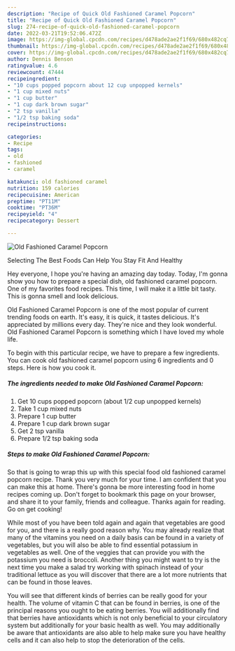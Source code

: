 ```yaml
---
description: "Recipe of Quick Old Fashioned Caramel Popcorn"
title: "Recipe of Quick Old Fashioned Caramel Popcorn"
slug: 274-recipe-of-quick-old-fashioned-caramel-popcorn
date: 2022-03-21T19:52:06.472Z
image: https://img-global.cpcdn.com/recipes/d478ade2ae2f1f69/680x482cq70/old-fashioned-caramel-popcorn-recipe-main-photo.jpg
thumbnail: https://img-global.cpcdn.com/recipes/d478ade2ae2f1f69/680x482cq70/old-fashioned-caramel-popcorn-recipe-main-photo.jpg
cover: https://img-global.cpcdn.com/recipes/d478ade2ae2f1f69/680x482cq70/old-fashioned-caramel-popcorn-recipe-main-photo.jpg
author: Dennis Benson
ratingvalue: 4.6
reviewcount: 47444
recipeingredient:
- "10 cups popped popcorn about 12 cup unpopped kernels"
- "1 cup mixed nuts"
- "1 cup butter"
- "1 cup dark brown sugar"
- "2 tsp vanilla"
- "1/2 tsp baking soda"
recipeinstructions:

categories:
- Recipe
tags:
- old
- fashioned
- caramel

katakunci: old fashioned caramel 
nutrition: 159 calories
recipecuisine: American
preptime: "PT11M"
cooktime: "PT36M"
recipeyield: "4"
recipecategory: Dessert

---
```



![Old Fashioned Caramel Popcorn](https://img-global.cpcdn.com/recipes/d478ade2ae2f1f69/680x482cq70/old-fashioned-caramel-popcorn-recipe-main-photo.jpg)

Selecting The Best Foods Can Help You Stay Fit And Healthy

Hey everyone, I hope you're having an amazing day today. Today, I'm gonna show you how to prepare a special dish, old fashioned caramel popcorn. One of my favorites food recipes. This time, I will make it a little bit tasty. This is gonna smell and look delicious.

Old Fashioned Caramel Popcorn is one of the most popular of current trending foods on earth. It's easy, it is quick, it tastes delicious. It's appreciated by millions every day. They're nice and they look wonderful. Old Fashioned Caramel Popcorn is something which I have loved my whole life.




To begin with this particular recipe, we have to prepare a few ingredients. You can cook old fashioned caramel popcorn using 6 ingredients and 0 steps. Here is how you cook it.

<!--inarticleads1-->

##### The ingredients needed to make Old Fashioned Caramel Popcorn:

1. Get 10 cups popped popcorn (about 1/2 cup unpopped kernels)
1. Take 1 cup mixed nuts
1. Prepare 1 cup butter
1. Prepare 1 cup dark brown sugar
1. Get 2 tsp vanilla
1. Prepare 1/2 tsp baking soda




<!--inarticleads2-->

##### Steps to make Old Fashioned Caramel Popcorn:





So that is going to wrap this up with this special food old fashioned caramel popcorn recipe. Thank you very much for your time. I am confident that you can make this at home. There's gonna be more interesting food in home recipes coming up. Don't forget to bookmark this page on your browser, and share it to your family, friends and colleague. Thanks again for reading. Go on get cooking!

While most of you have been told again and again that vegetables are good for you, and there is a really good reason why. You may already realize that many of the vitamins you need on a daily basis can be found in a variety of vegetables, but you will also be able to find essential potassium in vegetables as well. One of the veggies that can provide you with the potassium you need is broccoli. Another thing you might want to try is the next time you make a salad try working with spinach instead of your traditional lettuce as you will discover that there are a lot more nutrients that can be found in those leaves.

You will see that different kinds of berries can be really good for your health. The volume of vitamin C that can be found in berries, is one of the principal reasons you ought to be eating berries. You will additionally find that berries have antioxidants which is not only beneficial to your circulatory system but additionally for your basic health as well. You may additionally be aware that antioxidants are also able to help make sure you have healthy cells and it can also help to stop the deterioration of the cells.
